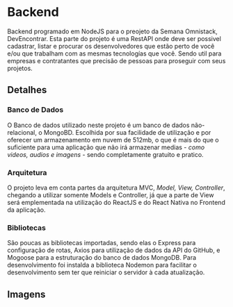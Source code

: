 # Backend 
Backend programado em NodeJS para o preojeto da Semana Omnistack, DevEncontrar. Esta parte do projeto é uma RestAPI onde deve ser possivel cadastrar, listar e procurar os desenvolvedores que estão perto de você e/ou que trabalham com as mesmas tecnologías que você. Sendo util para empresas e contratantes que precisão de pessoas para proseguir com seus projetos.

## Detalhes

### Banco de Dados
O Banco de dados utilizado neste projeto é um banco de dados não-relacional, o MongoBD. Escolhida por sua facilidade de utilização e por oferecer um armazenamento em nuvem de 512mb, o que é mais do que o suficiente para uma aplicação que não irá armazenar medias <i>- como videos, audios e imagens -</i> sendo completamente gratuito e pratico.

### Arquitetura
O projeto leva em conta partes da arquitetura MVC, <i> Model, View, Controller</i>, chegando a utilizar somente Models e Controller, já que a parte de View será emplementada na utilização do ReactJS e do React Nativa no Frontend da aplicação. 

### Bibliotecas
São poucas as bibliotecas importadas, sendo elas o Express para configuração de rotas, Axios para utilização de dados da API do GitHub, e Mogoose para a estruturação do banco de dados MongoDB. Para desenvolvimento foi instalda a biblioteca Nodemon para facilitar o desenvolvimento sem ter que reiniciar o servidor à cada atualização.

## Imagens